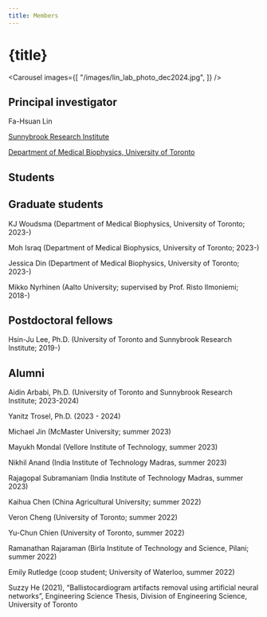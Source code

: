 ```yaml
---
title: Members
---
```


# {title}

<Carousel images={[
    "/images/lin_lab_photo_dec2024.jpg",
]} />

## Principal investigator
Fa-Hsuan Lin

[Sunnybrook Research Institute](https://sunnybrook.ca/research/team/member.asp?t=11&m=865&page=528)

[Department of Medical Biophysics, University of Toronto](https://medbio.utoronto.ca/faculty/lin)

## Students

## Graduate students

KJ Woudsma (Department of Medical Biophysics, University of Toronto; 2023-)

Moh Israq (Department of Medical Biophysics, University of Toronto; 2023-)

Jessica Din (Department of Medical Biophysics, University of Toronto; 2023-)

Mikko Nyrhinen (Aalto University; supervised by Prof. Risto Ilmoniemi; 2018-)

## Postdoctoral fellows
Hsin-Ju Lee, Ph.D. (University of Toronto and Sunnybrook Research Institute; 2019-)

## Alumni
Aidin Arbabi, Ph.D. (University of Toronto and Sunnybrook Research Institute; 2023-2024)

Yanitz Trosel, Ph.D. (2023 - 2024)

Michael Jin (McMaster University; summer 2023)

Mayukh Mondal (Vellore Institute of Technology, summer 2023)

Nikhil Anand (India Institute of Technology Madras, summer 2023)

Rajagopal Subramaniam (India Institute of Technology Madras, summer 2023)

Kaihua Chen (China Agricultural University; summer 2022)

Veron Cheng (University of Toronto; summer 2022)

Yu-Chun Chien (University of Toronto, summer 2022)

Ramanathan Rajaraman (Birla Institute of Technology and Science, Pilani; summer 2022)

Emily Rutledge (coop student; University of Waterloo, summer 2022)

Suzzy He (2021), “Ballistocardiogram artifacts removal using artificial neural networks”, Engineering Science Thesis, Division of Engineering Science, University of Toronto


